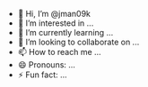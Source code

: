 - 👋 Hi, I’m @jman09k
- 👀 I’m interested in ...
- 🌱 I’m currently learning ...
- 💞️ I’m looking to collaborate on ...
- 📫 How to reach me ...
- 😄 Pronouns: ...
- ⚡ Fun fact: ...

<!---
jman09k/jman09k is a ✨ special ✨ repository because its `README.md` (this file) appears on your GitHub profile.
You can click the Preview link to take a look at your changes.
--->
